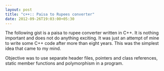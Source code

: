 ```yaml
---
layout: post
title: "c++:: Paisa to Rupees converter"
date: 2012-09-26T19:03:00+05:30
---
```

The following gist is a paisa to rupee converter written in C++. It is nothing important and does not do anything exciting. It was just an attempt of mine to write some C++ code after more than eight years. This was the simplest idea that came to my mind.

Objective was to use separate header files, pointers and class references, static member functions and polymorphism in a program.

<script src="https://gist.github.com/3787915.js"> </script>
